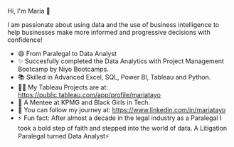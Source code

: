 Hi, I'm Maria 👋

I am passionate about using data and the use of business intelligence to help businesses make more informed and progressive decisions with confidence! 

* 😄 From Paralegal to Data Analyst
* ✨ Succesfully completed the Data Analytics with Project Management Bootcamp by Niyo Bootcamps.
* 📚 Skilled in Advanced Excel, SQL, Power BI, Tableau and Python.
* 👨‍💻 My Tableau Projects are at: https://public.tableau.com/app/profile/mariatayo 
* 🌺 A Mentee at KPMG and Black Girls in Tech.
* 🌱 You can follow my journey at: https://www.linkedin.com/in/mariatayo
* ⚡ Fun fact: After almost a decade in the legal industry as a Paralegal I took a bold step of faith and stepped into the world of data. 
     A Litigation Paralegal turned Data Analyst⚡️

<!--
**MariaTayo/MariaTayo** is a ✨ _special_ ✨ repository because its `README.md` (this file) appears on your GitHub profile.

Here are some ideas to get you started:

- 🔭 I’m currently working on ...
- 🌱 I’m currently learning ...
- 👯 I’m looking to collaborate on ...
- 🤔 I’m looking for help with ...
- 💬 Ask me about ...
- 📫 How to reach me: ...
- 😄 Pronouns: ...
- ⚡ Fun fact: ...
-->
